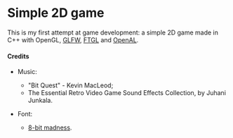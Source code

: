 # Simple 2D game
This is my first attempt at game development: a simple 2D game made in C++ with OpenGL, [GLFW](http://www.glfw.org/), [FTGL](http://ftgl.sourceforge.net/docs/html/index.html) and [OpenAL](https://www.openal.org/).

#### Credits

* Music: 
  * "Bit Quest" - Kevin MacLeod;
  * The Essential Retro Video Game Sound Effects Collection, by Juhani Junkala.

* Font:
  * [8-bit madness](https://www.dafont.com/pt/8-bit-madness.font).
